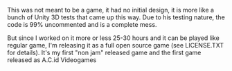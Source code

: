 This was not meant to be a game, it had no initial design, it is more like a bunch of Unity 3D tests that came up this way. Due to his testing nature, the code is 99% uncommented and is a complete mess.

But since I worked on it more or less 25-30 hours and it can be played like regular game, I'm releasing it as a full open source game (see LICENSE.TXT for details).
It's my first "non jam" released game and the first game released as A.C.id Videogames